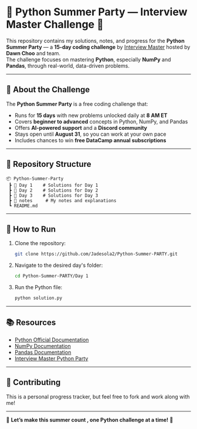 # 🐍 Python Summer Party — Interview Master Challenge 🎉

This repository contains my solutions, notes, and progress for the **Python Summer Party** — a **15-day coding challenge** by [Interview Master](https://www.interviewmaster.ai/python-party) hosted by **Dawn Choo** and team.  
The challenge focuses on mastering **Python**, especially **NumPy** and **Pandas**, through real-world, data-driven problems.

---

## 📌 About the Challenge
The **Python Summer Party** is a free coding challenge that:
- Runs for **15 days** with new problems unlocked daily at **8 AM ET**
- Covers **beginner to advanced** concepts in Python, NumPy, and Pandas
- Offers **AI-powered support** and a **Discord community**
- Stays open until **August 31**, so you can work at your own pace
- Includes chances to win **free DataCamp annual subscriptions**


---

## 📂 Repository Structure
```
📦 Python-Summer-Party
 ┣ 📂 Day 1    # Solutions for Day 1
 ┣ 📂 Day 2    # Solutions for Day 2
 ┣ 📂 Day 3    # Solutions for Day 3
 ┣ 📂 notes     # My notes and explanations
 ┗ README.md
```

---

## 🚀 How to Run
1. Clone the repository:
   ```bash
   git clone https://github.com/Jadesola2/Python-Summer-PARTY.git
   ```
2. Navigate to the desired day's folder:
   ```bash
   cd Python-Summer-PARTY/Day 1
   ```
3. Run the Python file:
   ```bash
   python solution.py
   ```

---

## 📚 Resources
- [Python Official Documentation](https://docs.python.org/3/)
- [NumPy Documentation](https://numpy.org/doc/stable/)
- [Pandas Documentation](https://pandas.pydata.org/docs/)
- [Interview Master Python Party](https://www.interviewmaster.ai/python-party)

---

## 🤝 Contributing
This is a personal progress tracker, but feel free to fork and work along with me!

---

🎉 **Let’s make this summer count , one Python challenge at a time!** 🎉

